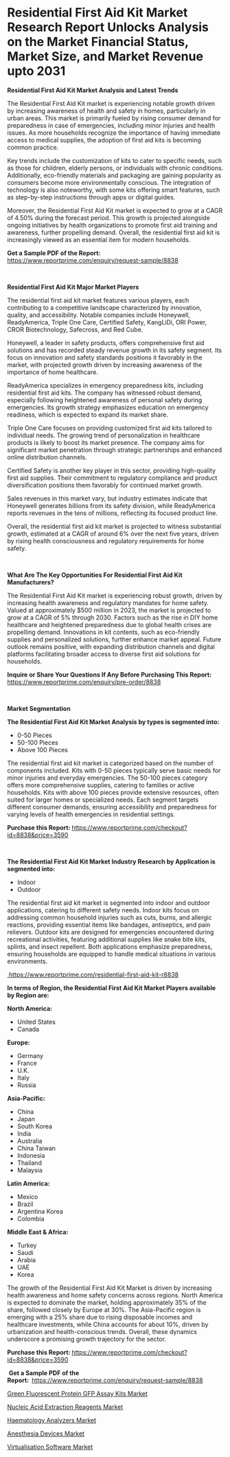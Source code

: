 <p><h1>Residential First Aid Kit Market Research Report Unlocks Analysis on the Market Financial Status, Market Size, and Market Revenue upto 2031</h1></p><p><strong>Residential First Aid Kit Market Analysis and Latest Trends</strong></p>
<p><p>The Residential First Aid Kit market is experiencing notable growth driven by increasing awareness of health and safety in homes, particularly in urban areas. This market is primarily fueled by rising consumer demand for preparedness in case of emergencies, including minor injuries and health issues. As more households recognize the importance of having immediate access to medical supplies, the adoption of first aid kits is becoming common practice.</p><p>Key trends include the customization of kits to cater to specific needs, such as those for children, elderly persons, or individuals with chronic conditions. Additionally, eco-friendly materials and packaging are gaining popularity as consumers become more environmentally conscious. The integration of technology is also noteworthy, with some kits offering smart features, such as step-by-step instructions through apps or digital guides.</p><p>Moreover, the Residential First Aid Kit market is expected to grow at a CAGR of 4.50% during the forecast period. This growth is projected alongside ongoing initiatives by health organizations to promote first aid training and awareness, further propelling demand. Overall, the residential first aid kit is increasingly viewed as an essential item for modern households.</p></p>
<p><strong>Get a Sample PDF of the Report:&nbsp;</strong> <a href="https://www.reportprime.com/enquiry/request-sample/8838?utm_campaign=1091&utm_medium=2&utm_source=Github&utm_content=ia&utm_term=02102024&utm_id=residential-first-aid-kit">https://www.reportprime.com/enquiry/request-sample/8838</a></p>
<p>&nbsp;</p>
<p><strong>Residential First Aid Kit Major Market Players</strong></p>
<p><p>The residential first aid kit market features various players, each contributing to a competitive landscape characterized by innovation, quality, and accessibility. Notable companies include Honeywell, ReadyAmerica, Triple One Care, Certified Safety, KangLiDi, ORI Power, CROR Biotechnology, Safecross, and Red Cube.</p><p>Honeywell, a leader in safety products, offers comprehensive first aid solutions and has recorded steady revenue growth in its safety segment. Its focus on innovation and safety standards positions it favorably in the market, with projected growth driven by increasing awareness of the importance of home healthcare.</p><p>ReadyAmerica specializes in emergency preparedness kits, including residential first aid kits. The company has witnessed robust demand, especially following heightened awareness of personal safety during emergencies. Its growth strategy emphasizes education on emergency readiness, which is expected to expand its market share.</p><p>Triple One Care focuses on providing customized first aid kits tailored to individual needs. The growing trend of personalization in healthcare products is likely to boost its market presence. The company aims for significant market penetration through strategic partnerships and enhanced online distribution channels.</p><p>Certified Safety is another key player in this sector, providing high-quality first aid supplies. Their commitment to regulatory compliance and product diversification positions them favorably for continued market growth.</p><p>Sales revenues in this market vary, but industry estimates indicate that Honeywell generates billions from its safety division, while ReadyAmerica reports revenues in the tens of millions, reflecting its focused product line.</p><p>Overall, the residential first aid kit market is projected to witness substantial growth, estimated at a CAGR of around 6% over the next five years, driven by rising health consciousness and regulatory requirements for home safety.</p></p>
<p>&nbsp;</p>
<p><strong>What Are The Key Opportunities For Residential First Aid Kit Manufacturers?</strong></p>
<p><p>The Residential First Aid Kit market is experiencing robust growth, driven by increasing health awareness and regulatory mandates for home safety. Valued at approximately $500 million in 2023, the market is projected to grow at a CAGR of 5% through 2030. Factors such as the rise in DIY home healthcare and heightened preparedness due to global health crises are propelling demand. Innovations in kit contents, such as eco-friendly supplies and personalized solutions, further enhance market appeal. Future outlook remains positive, with expanding distribution channels and digital platforms facilitating broader access to diverse first aid solutions for households.</p></p>
<p><strong>Inquire or Share Your Questions If Any Before Purchasing This Report:</strong> <a href="https://www.reportprime.com/enquiry/pre-order/8838?utm_campaign=1091&utm_medium=2&utm_source=Github&utm_content=ia&utm_term=02102024&utm_id=residential-first-aid-kit">https://www.reportprime.com/enquiry/pre-order/8838</a></p>
<p>&nbsp;</p>
<p><strong>Market Segmentation</strong></p>
<p><strong>The Residential First Aid Kit Market Analysis by types is segmented into:</strong></p>
<p><ul><li>0-50 Pieces</li><li>50-100 Pieces</li><li>Above 100 Pieces</li></ul></p>
<p><p>The residential first aid kit market is categorized based on the number of components included. Kits with 0-50 pieces typically serve basic needs for minor injuries and everyday emergencies. The 50-100 pieces category offers more comprehensive supplies, catering to families or active households. Kits with above 100 pieces provide extensive resources, often suited for larger homes or specialized needs. Each segment targets different consumer demands, ensuring accessibility and preparedness for varying levels of health emergencies in residential settings.</p></p>
<p><strong>Purchase this Report:&nbsp;</strong><a href="https://www.reportprime.com/checkout?id=8838&price=3590&utm_campaign=1091&utm_medium=2&utm_source=Github&utm_content=ia&utm_term=02102024&utm_id=residential-first-aid-kit">https://www.reportprime.com/checkout?id=8838&price=3590</a></p>
<p>&nbsp;</p>
<p><strong>The Residential First Aid Kit Market Industry Research by Application is segmented into:</strong></p>
<p><ul><li>Indoor</li><li>Outdoor</li></ul></p>
<p><p>The residential first aid kit market is segmented into indoor and outdoor applications, catering to different safety needs. Indoor kits focus on addressing common household injuries such as cuts, burns, and allergic reactions, providing essential items like bandages, antiseptics, and pain relievers. Outdoor kits are designed for emergencies encountered during recreational activities, featuring additional supplies like snake bite kits, splints, and insect repellent. Both applications emphasize preparedness, ensuring households are equipped to handle medical situations in various environments.</p></p>
<p><a href="https://www.reportprime.com/residential-first-aid-kit-r8838?utm_campaign=1091&utm_medium=2&utm_source=Github&utm_content=ia&utm_term=02102024&utm_id=residential-first-aid-kit">&nbsp;https://www.reportprime.com/residential-first-aid-kit-r8838</a></p>
<p><strong>In terms of Region, the Residential First Aid Kit Market Players available by Region are:</strong></p>
<p>
    <p> <strong> North America: </strong>
        <ul>
            <li>United States</li>
            <li>Canada</li>
        </ul>
        </p> 
    <p> <strong> Europe: </strong>
        <ul>
            <li>Germany</li>
            <li>France</li>
            <li>U.K.</li>
            <li>Italy</li>
            <li>Russia</li>
        </ul>
        </p> 
    <p> <strong> Asia-Pacific: </strong>
        <ul>
            <li>China</li>
            <li>Japan</li>
            <li>South Korea</li>
            <li>India</li>
            <li>Australia</li>
            <li>China Taiwan</li>
            <li>Indonesia</li>
            <li>Thailand</li>
            <li>Malaysia</li>
        </ul>
        </p> 
    <p> <strong> Latin America: </strong>
        <ul>
            <li>Mexico</li>
            <li>Brazil</li>
            <li>Argentina Korea</li>
            <li>Colombia</li>
        </ul>
        </p> 
    <p> <strong> Middle East & Africa: </strong>
        <ul>
            <li>Turkey</li>
            <li>Saudi</li>
            <li>Arabia</li>
            <li>UAE</li>
            <li>Korea</li>
        </ul>
    </p>
    </p>
<p><p>The growth of the Residential First Aid Kit Market is driven by increasing health awareness and home safety concerns across regions. North America is expected to dominate the market, holding approximately 35% of the share, followed closely by Europe at 30%. The Asia-Pacific region is emerging with a 25% share due to rising disposable incomes and healthcare investments, while China accounts for about 10%, driven by urbanization and health-conscious trends. Overall, these dynamics underscore a promising growth trajectory for the sector.</p></p>
<p><strong>Purchase this Report: </strong><a href="https://www.reportprime.com/checkout?id=8838&price=3590&utm_campaign=1091&utm_medium=2&utm_source=Github&utm_content=ia&utm_term=02102024&utm_id=residential-first-aid-kit">https://www.reportprime.com/checkout?id=8838&price=3590</a></p>
<p>&nbsp;<strong>Get a Sample PDF of the Report:&nbsp;&nbsp;</strong><a href="https://www.reportprime.com/enquiry/request-sample/8838?utm_campaign=1091&utm_medium=2&utm_source=Github&utm_content=ia&utm_term=02102024&utm_id=residential-first-aid-kit">https://www.reportprime.com/enquiry/request-sample/8838</a></p>
<p><strong></strong></p>
<p><p><a href="https://issuu.com/reportprime-2/docs/green-fluorescent-protein-gfp-assay_602e96c0f217f3?utm_campaign=1091&utm_medium=2&utm_source=Github&utm_content=ia&utm_term=02102024&utm_id=residential-first-aid-kit">Green Fluorescent Protein GFP Assay Kits Market</a></p><p><a href="https://issuu.com/reportprime-2/docs/nucleic-acid-extraction-reagents-ma_97cfe1ef3eea63?utm_campaign=1091&utm_medium=2&utm_source=Github&utm_content=ia&utm_term=02102024&utm_id=residential-first-aid-kit">Nucleic Acid Extraction Reagents Market</a></p><p><a href="https://github.com/ClaraRSutton/Market-Research-Report-List-1/blob/main/haematology-analyzers-market.md?utm_campaign=1091&utm_medium=2&utm_source=Github&utm_content=ia&utm_term=02102024&utm_id=residential-first-aid-kit">Haematology Analyzers Market</a></p><p><a href="https://github.com/Greiszane475/Market-Research-Report-List-1/blob/main/anesthesia-devices-market.md?utm_campaign=1091&utm_medium=2&utm_source=Github&utm_content=ia&utm_term=02102024&utm_id=residential-first-aid-kit">Anesthesia Devices Market</a></p><p><a href="https://www.linkedin.com/pulse/market-forecasting-change-global-virtualisation-software-jarxf?utm_campaign=1091&utm_medium=2&utm_source=Github&utm_content=ia&utm_term=02102024&utm_id=residential-first-aid-kit">Virtualisation Software Market</a></p></p>